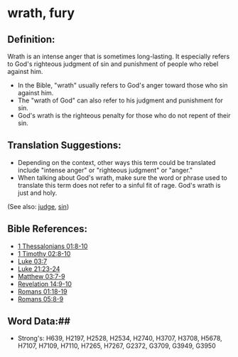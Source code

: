# wrath, fury #

## Definition: ##

Wrath is an intense anger that is sometimes long-lasting. It especially refers to God's righteous judgment of sin and punishment of people who rebel against him.

* In the Bible, "wrath" usually refers to God's anger toward those who sin against him.
* The "wrath of God" can also refer to his judgment and punishment for sin.
* God's wrath is the righteous penalty for those who do not repent of their sin.

## Translation Suggestions: ##

* Depending on the context, other ways this term could be translated include "intense anger" or "righteous judgment" or "anger."
* When talking about God's wrath, make sure the word or phrase used to translate this term does not refer to a sinful fit of rage. God's wrath is just and holy.

(See also: [judge](judge.md), [sin](sin.md))

## Bible References: ##

* [1 Thessalonians 01:8-10](rc://en/tn/help/1th/01/08)
* [1 Timothy 02:8-10](rc://en/tn/help/1ti/02/08)
* [Luke 03:7](rc://en/tn/help/luk/03/07)
* [Luke 21:23-24](rc://en/tn/help/luk/21/23)
* [Matthew 03:7-9](rc://en/tn/help/mat/03/07)
* [Revelation 14:9-10](rc://en/tn/help/rev/14/09)
* [Romans 01:18-19](rc://en/tn/help/rom/01/18)
* [Romans 05:8-9](rc://en/tn/help/rom/05/08)

## Word Data:##

* Strong's: H639, H2197, H2528, H2534, H2740, H3707, H3708, H5678, H7107, H7109, H7110, H7265, H7267, G2372, G3709, G3949, G3950
